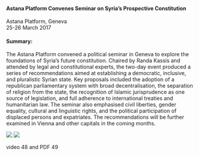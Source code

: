 <h4>Astana Platform Convenes Seminar on Syria’s Prospective Constitution</h4>


Astana Platform, Geneva
<br>
25-26 March 2017


<h4>Summary:</h4>

The Astana Platform convened a political seminar in Geneva to explore the foundations of Syria’s future constitution. Chaired by Randa Kassis and attended by legal and constitutional experts, the two-day event produced a series of recommendations aimed at establishing a democratic, inclusive, and pluralistic Syrian state. Key proposals included the adoption of a republican parliamentary system with broad decentralisation, the separation of religion from the state, the recognition of Islamic jurisprudence as one source of legislation, and full adherence to international treaties and humanitarian law. The seminar also emphasised civil liberties, gender equality, cultural and linguistic rights, and the political participation of displaced persons and expatriates. The recommendations will be further examined in Vienna and other capitals in the coming months.

![](46.JPG)
![](47.JPG)

video 48 and PDF 49

